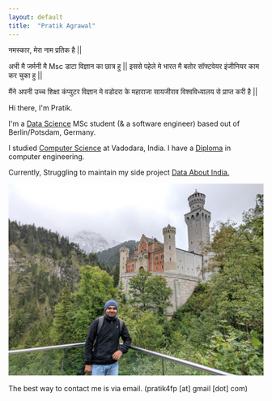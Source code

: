 ```yaml
---
layout: default
title:  "Pratik Agrawal"
---
```


नमस्कार, मेरा नाम प्रतिक है || 

अभी मै जर्मनी मै Msc डाटा विज्ञान का छात्र हु || इससे पहेले मे भारत मै बतोर सॉफ्टवेयर इंजीनियर काम कर चुका हु ||

मैंने अपनी उच्च शिक्षा कंप्युटर विज्ञान मे वडोदरा के महाराजा सायजीराव विश्वविध्यालय से प्राप्त करी है ||


Hi there, I'm Pratik.
  
I'm a [Data Science](https://www.uni-potsdam.de/en/university-of-potsdam) MSc student (& a software engineer) based out of Berlin/Potsdam, Germany. 

I studied [Computer Science](http://www.msubaroda.ac.in) at Vadodara, India. I have a [Diploma](http://www.nirmauni.ac.in) in computer engineering.

Currently, Struggling to maintain my side project [Data About India.](http://dataaboutindia.wordpress.com/)

![me](images/pa.jpg)



The best way to contact me is via email. (pratik4fp [at] gmail [dot] com) 




